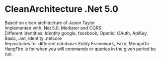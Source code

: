 # CleanArchitecture .Net 5.0
Based on clean architecture of Jason Taylor<br/>
Implemented with .Net 5.0, Mediator and CQRS<br/>
Different identities: Identity google, facebook, OpenId, OAuth, ApiKey, Basic, Jwt, identity .netcore<br/>
Repositories for different database: Entity Framework, Fake, MongoDb<br/>
HangFire is for when you will commands or queries in the given period be run.<br/>
